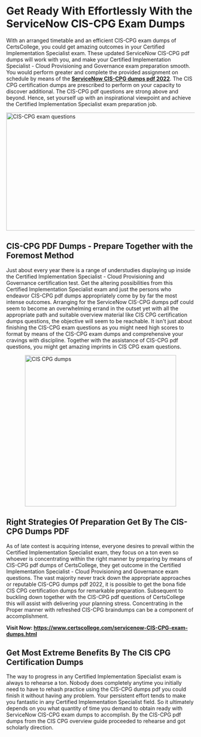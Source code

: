 <h1><strong>Get Ready With Effortlessly With the ServiceNow CIS-CPG Exam Dumps&nbsp;</strong></h1>
<p><span style="font-weight: 400;">With an arranged timetable and an efficient  CIS-CPG exam dumps of CertsCollege, you could get amazing outcomes in your Certified Implementation Specialist exam. These updated ServiceNow CIS-CPG pdf dumps will work with you, and make your Certified Implementation Specialist - Cloud Provisioning and Governance exam preparation smooth. You would perform greater and complete the provided assignment on schedule by means of the <strong><a href="https://www.certscollege.com/servicenow-CIS-CPG-exam-dumps.html">ServiceNow CIS-CPG dumps pdf 2022</a></strong>. The CIS CPG certification dumps are prescribed to perform on your capacity to discover additional. The  CIS-CPG pdf questions are strong above and beyond. Hence, set yourself up with an inspirational viewpoint and achieve the Certified Implementation Specialist exam preparation job.&nbsp;</span></p>
<p><span style="font-weight: 400;"><img style="display: block; margin-left: auto; margin-right: auto;" src="https://i.ibb.co/CPDK3ps/Yellow-and-Blue-Initiative-Blog-Banner.png" alt="CIS-CPG exam questions" width="559" height="315" /></span></p>
<h2><strong>CIS-CPG PDF Dumps - Prepare Together with the Foremost Method</strong></h2>
<p><span style="font-weight: 400;">Just about every year there is a range of understudies displaying up inside the Certified Implementation Specialist - Cloud Provisioning and Governance certification test. Get the altering possibilities from this Certified Implementation Specialist exam and just the persons who endeavor CIS-CPG pdf dumps appropriately come by by far the most intense outcomes. Arranging for the ServiceNow CIS-CPG dumps pdf could seem to become an overwhelming errand in the outset yet with all the appropriate path and suitable overview material like CIS CPG certification dumps questions, the objective will seem to be reachable. It isn't just about finishing the CIS-CPG exam questions as you might need high scores to format by means of the CIS-CPG exam dumps and comprehensive your cravings with discipline. Together with the assistance of CIS-CPG pdf questions, you might get amazing imprints in CIS CPG exam questions.</span></p>
<p><span style="font-weight: 400;"><a href="https://tinyurl.com/2p29z4x8"><img style="display: block; margin-left: auto; margin-right: auto;" src="https://i.ibb.co/9tMrhdY/Teacher-Appreciation-Invitation.png" alt="CIS CPG dumps " width="404" height="404" /></a></span></p>
<h2><strong>Right Strategies Of Preparation Get By The CIS-CPG Dumps PDF</strong></h2>
<p><span style="font-weight: 400;">As of late contest is acquiring intense, everyone desires to prevail within the Certified Implementation Specialist exam, they focus on a ton even so whoever is concentrating within the right manner by preparing by means of CIS-CPG pdf dumps of CertsCollege, they get outcome in the Certified Implementation Specialist - Cloud Provisioning and Governance exam questions. The vast majority never track down the appropriate approaches or reputable CIS-CPG dumps pdf 2022, it is possible to get the bona fide CIS CPG certification dumps for remarkable preparation. Subsequent to buckling down together with the  CIS-CPG pdf questions of CertsCollege this will assist with delivering your planning stress. Concentrating in the Proper manner with refreshed CIS-CPG braindumps can be a component of accomplishment.</span></p>
<p><span style="font-weight: 400;"><strong>Visit Now: <a href="https://www.certscollege.com/servicenow-CIS-CPG-exam-dumps.html">https://www.certscollege.com/servicenow-CIS-CPG-exam-dumps.html</a></strong></span></p>
<h2><strong>Get Most Extreme Benefits By The CIS CPG Certification Dumps</strong></h2>
<p><span style="font-weight: 400;">The way to progress in any Certified Implementation Specialist exam is always to rehearse a ton. Nobody does completely anytime you initially need to have to rehash practice using the CIS-CPG dumps pdf you could finish it without having any problem. Your persistent effort tends to make you fantastic in any Certified Implementation Specialist field. So it ultimately depends on you what quantity of time you demand to obtain ready with ServiceNow CIS-CPG exam dumps to accomplish. By the CIS-CPG pdf dumps from the CIS CPG overview guide proceeded to rehearse and got scholarly direction.</span></p>
